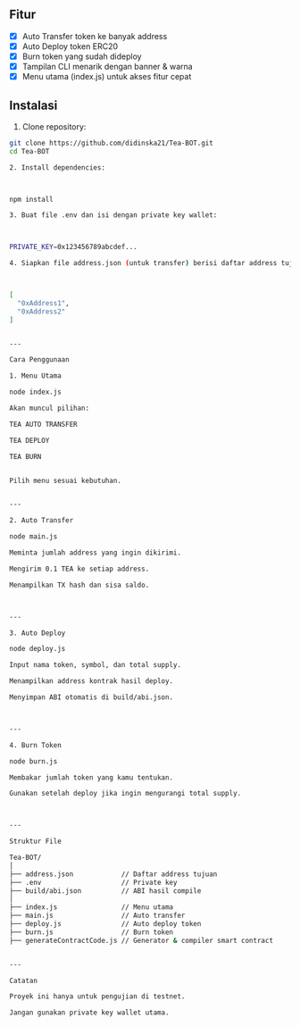 ## Fitur
- [x] Auto Transfer token ke banyak address
- [x] Auto Deploy token ERC20
- [x] Burn token yang sudah dideploy
- [x] Tampilan CLI menarik dengan banner & warna
- [x] Menu utama (index.js) untuk akses fitur cepat

## Instalasi

1. Clone repository:
```bash
git clone https://github.com/didinska21/Tea-BOT.git
cd Tea-BOT

2. Install dependencies:



npm install

3. Buat file .env dan isi dengan private key wallet:



PRIVATE_KEY=0x123456789abcdef...

4. Siapkan file address.json (untuk transfer) berisi daftar address tujuan dalam format:



[
  "0xAddress1",
  "0xAddress2"
]


---

Cara Penggunaan

1. Menu Utama

node index.js

Akan muncul pilihan:

TEA AUTO TRANSFER

TEA DEPLOY

TEA BURN


Pilih menu sesuai kebutuhan.


---

2. Auto Transfer

node main.js

Meminta jumlah address yang ingin dikirimi.

Mengirim 0.1 TEA ke setiap address.

Menampilkan TX hash dan sisa saldo.



---

3. Auto Deploy

node deploy.js

Input nama token, symbol, dan total supply.

Menampilkan address kontrak hasil deploy.

Menyimpan ABI otomatis di build/abi.json.



---

4. Burn Token

node burn.js

Membakar jumlah token yang kamu tentukan.

Gunakan setelah deploy jika ingin mengurangi total supply.



---

Struktur File

Tea-BOT/
│
├── address.json            // Daftar address tujuan
├── .env                    // Private key
├── build/abi.json          // ABI hasil compile
│
├── index.js                // Menu utama
├── main.js                 // Auto transfer
├── deploy.js               // Auto deploy token
├── burn.js                 // Burn token
├── generateContractCode.js // Generator & compiler smart contract


---

Catatan

Proyek ini hanya untuk pengujian di testnet.

Jangan gunakan private key wallet utama.
